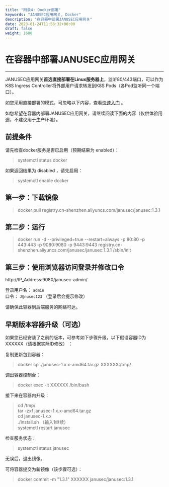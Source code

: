 ```yaml
---
title: "附录4: Docker部署"
keywords: "JANUSEC应用网关, Docker"
description: "在容器中部署JANUSEC应用网关"
date: 2023-01-24T11:58:32+08:00
draft: false
weight: 1600
---
```


# 在容器中部署JANUSEC应用网关  
----

JANUSEC应用网关**首选直接部署在Linux服务器上**，监听80/443端口，可以作为K8S Ingress Controller将外部用户请求转发到K8S Pods（各Pod监听同一个端口）。  

如您采用直接部署的模式，可忽略以下内容，查看[快速入门](/cn/quick-start/) 。   

如您希望在容器内部署JANUSEC应用网关，请继续阅读下面的内容（仅供体验用途，不建议用于生产环境）。  

## 前提条件

请先检查docker服务是否已启用（预期结果为 enabled）：

> systemctl status docker  

如果返回结果为 disabled ，请先启用：

> systemctl enable docker  
 

## 第一步：下载镜像  

> docker pull registry.cn-shenzhen.aliyuncs.com/janusec/janusec:1.3.1   


## 第二步：运行  

> docker run -d --privileged=true --restart=always -p 80:80 -p 443:443 -p 9080:9080 -p 9443:9443 registry.cn-shenzhen.aliyuncs.com/janusec/janusec:1.3.1 /sbin/init   

## 第三步：使用浏览器访问登录并修改口令  

http://IP_Address:9080/janusec-admin/   

登录用户名： `admin`   
口令： `J@nusec123` （登录后会提示修改）  

请确保此容器到后端服务的网络可达。  


## 早期版本容器升级（可选）   

如果您已经安装了之前的版本，可参考如下步骤升级，以下假设容器ID为 XXXXXX（请根据实际ID修改） ：  

复制更新包到容器：  

> docker cp ./janusec-1.x.x-amd64.tar.gz XXXXXX:/tmp/   

调出容器控制台：

> docker exec -it XXXXXX /bin/bash   

接下来在容器内升级：

> cd /tmp/  
> tar -zxf janusec-1.x.x-amd64.tar.gz  
> cd janusec-1.x.x  
> ./install.sh   （输入1继续）   
> systemctl restart janusec  

检查服务状态：

> systemctl status janusec  

无误后，退出镜像。

可将容器提交为新镜像（该步骤可选）：  

> docker commit -m "1.3.1" XXXXXX janusec/janusec:1.3.1   

